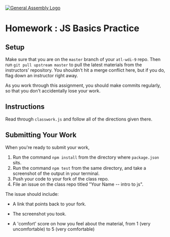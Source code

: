 [![General Assembly Logo](https://camo.githubusercontent.com/1a91b05b8f4d44b5bbfb83abac2b0996d8e26c92/687474703a2f2f692e696d6775722e636f6d2f6b6538555354712e706e67)](https://generalassemb.ly/education/web-development-immersive)

# Homework : JS Basics Practice

## Setup

Make sure that you are on the `master` branch of your `atl-wdi-9` repo.
Then run `git pull upstream master` to pull the latest materials from the
instructors' repository. You shouldn't hit a merge conflict here, but if you do,
flag down an instructor right away.

As you work through this assignment, you should make commits regularly, so that
you don't accidentally lose your work.

## Instructions

Read through `classwork.js` and follow all of the directions given there.

## Submitting Your Work

When you're ready to submit your work,

1.  Run the command `npm install` from the directory where `package.json` sits.
2.  Run the command `npm test` from the same directory, and take a screenshot of
    the output in your terminal.
3.  Push your code to your fork of the class repo.
4.  File an issue on the class repo titled "Your Name -- intro to js".

The issue should include:

-   A link that points back to your fork.

-   The screenshot you took.

-   A 'comfort' score on how you feel about the material, from 1 (very
    uncomfortable) to 5 (very comfortable)
